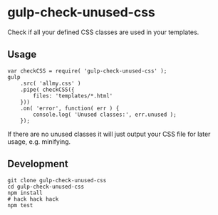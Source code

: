 # gulp-check-unused-css

Check if all your defined CSS classes are used in your templates.

## Usage
    
    var checkCSS = require( 'gulp-check-unused-css' );
    gulp
        .src( 'allmy.css' )
        .pipe( checkCSS({
            files: 'templates/*.html'
        }))
        .on( 'error', function( err ) {
            console.log( 'Unused classes:', err.unused );
        });

If there are no unused classes it will just output your CSS file for later usage, e.g. minifying.

## Development

    git clone gulp-check-unused-css
    cd gulp-check-unused-css
    npm install
    # hack hack hack
    npm test